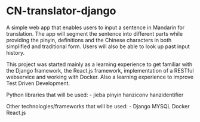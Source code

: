 # CN-translator-django
A simple web app that enables users to input a sentence in Mandarin for translation. The app will segment the sentence
into different parts while providing the pinyin, definitions and the Chinese characters in both simplified and traditional form. Users will also be able to look up past input history.

This project was started mainly as a learning experience to get familiar with the Django framework, the React.js framework, implementation of a RESTful webservice and working with Docker. Also a learning experience to improve Test Driven Development.

Python libraries that will be used: -
jieba
pinyin
hanziconv
hanzidentifier

Other technologies/frameworks that will be used: -
Django
MYSQL
Docker
React.js
